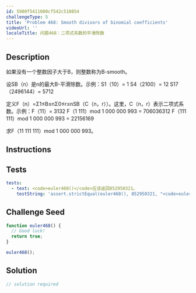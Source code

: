 ```yaml
---
id: 5900f5411000cf542c510054
challengeType: 5
title: 'Problem 468: Smooth divisors of binomial coefficients'
videoUrl: ''
localeTitle: 问题468：二项式系数的平滑除数
---
```


## Description
<section id="description">如果没有一个整数因子大于B，则整数称为B-smooth。 <p>设SB（n）是n的最大B-平滑除数。示例：S1（10）= 1 S4（2100）= 12 S17（2496144）= 5712 </p><p>定义F（n）=Σ1≤B≤nΣ0≤r≤nSB（C（n，r））。这里，C（n，r）表示二项式系数。示例：F（11）= 3132 F（1 111）mod 1 000 000 993 = 706036312 F（111 111）mod 1 000 000 993 = 22156169 </p><p>求F（11 111 111）mod 1 000 000 993。 </p></section>

## Instructions
<section id="instructions">
</section>

## Tests
<section id='tests'>

```yml
tests:
  - text: <code>euler468()</code>应该返回852950321。
    testString: 'assert.strictEqual(euler468(), 852950321, "<code>euler468()</code> should return 852950321.");'

```

</section>

## Challenge Seed
<section id='challengeSeed'>

<div id='js-seed'>

```js
function euler468() {
  // Good luck!
  return true;
}

euler468();

```

</div>



</section>

## Solution
<section id='solution'>

```js
// solution required
```
</section>
